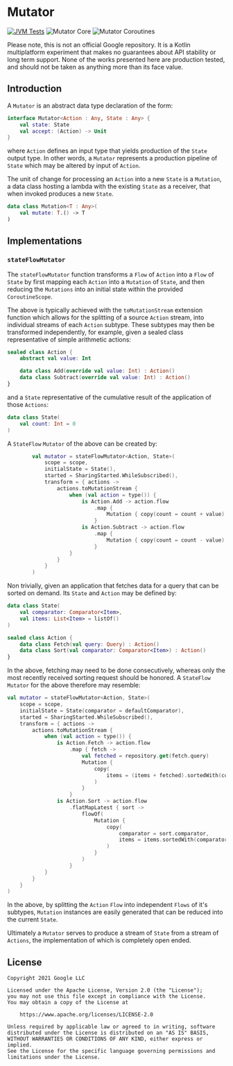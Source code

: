 # Mutator

[![JVM Tests](https://github.com/tunjid/Mutator/actions/workflows/tests.yml/badge.svg)](https://github.com/tunjid/Mutator/actions/workflows/tests.yml)
![Mutator Core](https://img.shields.io/maven-central/v/com.tunjid.mutator/core?label=mutator-core)
![Mutator Coroutines](https://img.shields.io/maven-central/v/com.tunjid.mutator/coroutines?label=mutator-coroutines)

Please note, this is not an official Google repository. It is a Kotlin multiplatform experiment
that makes no guarantees about API stability or long term support. None of the works presented here
are production tested, and should not be taken as anything more than its face value.

## Introduction

A `Mutator` is an abstract data type declaration of the form:

```kotlin
interface Mutator<Action : Any, State : Any> {
    val state: State
    val accept: (Action) -> Unit
}
```

where `Action` defines an input type that yields production of the `State` output type. In other
words, a `Mutator` represents a production pipeline of `State` which may be altered by input of
`Action`.

The unit of change for processing an `Action` into a new `State` is a `Mutation`, a data class
hosting a lambda with the existing `State` as a receiver, that when invoked produces a
new `State`.

```kotlin
data class Mutation<T : Any>(
    val mutate: T.() -> T
)
```

## Implementations

### `stateFlowMutator`

The `stateFlowMutator` function transforms a `Flow` of `Action` into a `Flow` of `State` by first
mapping each `Action` into a `Mutation` of `State`, and then reducing the `Mutations` into an
initial state within the provided `CoroutineScope`.

The above is typically achieved with the `toMutationStream` extension function which allows for
the splitting of a source `Action` stream, into individual streams of each `Action` subtype. These
subtypes may then be transformed independently, for example, given a sealed class representative of
simple arithmetic actions:

```kotlin
sealed class Action {
    abstract val value: Int

    data class Add(override val value: Int) : Action()
    data class Subtract(override val value: Int) : Action()
}
```

and a `State` representative of the cumulative result of the application of those `Actions`:

```kotlin
data class State(
    val count: Int = 0
)
```

A `StateFlow` `Mutator` of the above can be created by:

```kotlin
        val mutator = stateFlowMutator<Action, State>(
            scope = scope,
            initialState = State(),
            started = SharingStarted.WhileSubscribed(),
            transform = { actions ->
                actions.toMutationStream {
                    when (val action = type()) {
                        is Action.Add -> action.flow
                            .map {
                                Mutation { copy(count = count + value) }
                            }
                        is Action.Subtract -> action.flow
                            .map {
                                Mutation { copy(count = count - value) }
                            }
                    }
                }
            }
        )
```

Non trivially, given an application that fetches data for a query that can be sorted on demand. Its
`State` and `Action` may be defined by:

```kotlin
data class State(
    val comparator: Comparator<Item>,
    val items: List<Item> = listOf()
)

sealed class Action {
    data class Fetch(val query: Query) : Action()
    data class Sort(val comparator: Comparator<Item>) : Action()
}
```

In the above, fetching may need to be done consecutively, whereas only the most recently received
sorting request should be honored. A `StateFlow` `Mutator` for the above therefore may resemble:

```kotlin
val mutator = stateFlowMutator<Action, State>(
    scope = scope,
    initialState = State(comparator = defaultComparator),
    started = SharingStarted.WhileSubscribed(),
    transform = { actions ->
        actions.toMutationStream {
            when (val action = type()) {
                is Action.Fetch -> action.flow
                    .map { fetch ->
                        val fetched = repository.get(fetch.query)
                        Mutation {
                            copy(
                                items = (items + fetched).sortedWith(comparator),
                            )
                        }
                    }
                is Action.Sort -> action.flow
                    .flatMapLatest { sort ->
                        flowOf(
                            Mutation {
                                copy(
                                    comparator = sort.comparator,
                                    items = items.sortedWith(comparator)
                                )
                            }
                        )
                    }
            }
        }
    }
)
```

In the above, by splitting the `Action` `Flow` into independent `Flows` of it's subtypes,
`Mutation` instances are easily generated that can be reduced into the current `State`.

Ultimately a `Mutator` serves to produce a stream of `State` from a stream of `Actions`,
the implementation of which is completely open ended.

## License
    Copyright 2021 Google LLC
    
    Licensed under the Apache License, Version 2.0 (the "License");
    you may not use this file except in compliance with the License.
    You may obtain a copy of the License at
    
        https://www.apache.org/licenses/LICENSE-2.0
    
    Unless required by applicable law or agreed to in writing, software
    distributed under the License is distributed on an "AS IS" BASIS,
    WITHOUT WARRANTIES OR CONDITIONS OF ANY KIND, either express or implied.
    See the License for the specific language governing permissions and
    limitations under the License.